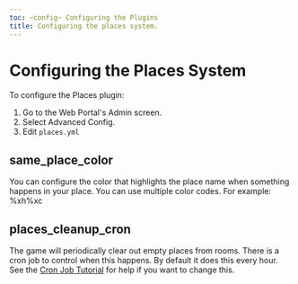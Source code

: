 ```yaml
---
toc: ~config~ Configuring the Plugins
title: Configuring the places system.
---
```

# Configuring the Places System

To configure the Places plugin:

1. Go to the Web Portal's Admin screen.  
2. Select Advanced Config.
3. Edit `places.yml`

## same_place_color

You can configure the color that highlights the place name when something happens in your place. You can use multiple color codes.  For example: \%xh\%xc

## places_cleanup_cron

The game will periodically clear out empty places from rooms.  There is a cron job to control when this happens.  By default it does this every hour.  See the [Cron Job Tutorial](http://www.aresmush.com/tutorials/code/configuring-cron) for help if you want to change this.